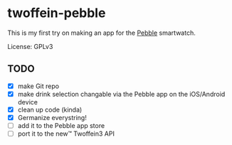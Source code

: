 # twoffein-pebble

This is my first try on making an app for the [Pebble](https://getpebble.com/) smartwatch.

License: GPLv3

## TODO

- [x] make Git repo
- [x] make drink selection changable via the Pebble app on the iOS/Android device
- [x] clean up code (kinda)
- [x] Germanize everystring!
- [ ] add it to the Pebble app store
- [ ] port it to the new™ Twoffein3 API